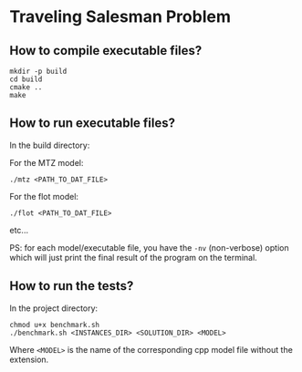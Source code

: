 # Traveling Salesman Problem

## How to compile executable files?

```shell
mkdir -p build
cd build
cmake ..
make
```

## How to run executable files?

In the build directory:

For the MTZ model:

```shell
./mtz <PATH_TO_DAT_FILE>
```

For the flot model:

```shell
./flot <PATH_TO_DAT_FILE>
```

etc...

PS: for each model/executable file, you have the `-nv` (non-verbose) option which will just print the final result of the program on the terminal.

## How to run the tests?

In the project directory:

```shell
chmod u+x benchmark.sh
./benchmark.sh <INSTANCES_DIR> <SOLUTION_DIR> <MODEL>
```

Where `<MODEL>` is the name of the corresponding cpp model file without the extension.
